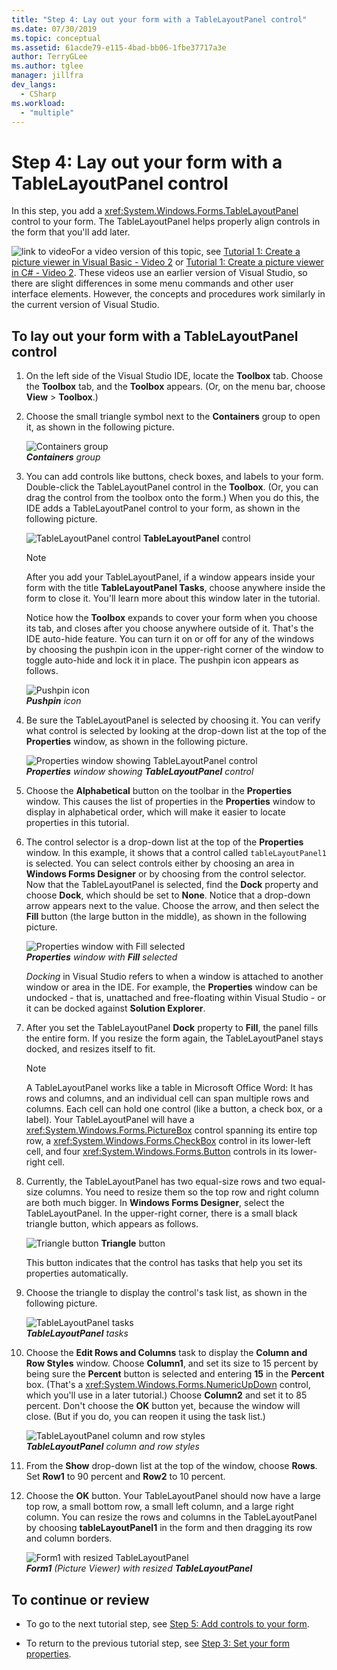 ```yaml
---
title: "Step 4: Lay out your form with a TableLayoutPanel control"
ms.date: 07/30/2019
ms.topic: conceptual
ms.assetid: 61acde79-e115-4bad-bb06-1fbe37717a3e
author: TerryGLee
ms.author: tglee
manager: jillfra
dev_langs:
  - CSharp
ms.workload:
  - "multiple"
---
```

# Step 4: Lay out your form with a TableLayoutPanel control

In this step, you add a <xref:System.Windows.Forms.TableLayoutPanel> control to your form. The TableLayoutPanel helps properly align controls in the form that you'll add later.

 ![link to video](../data-tools/media/playvideo.gif)For a video version of this topic, see [Tutorial 1: Create a picture viewer in Visual Basic - Video 2](http://go.microsoft.com/fwlink/?LinkId=205211) or [Tutorial 1: Create a picture viewer in C# - Video 2](http://go.microsoft.com/fwlink/?LinkId=205200). These videos use an earlier version of Visual Studio, so there are slight differences in some menu commands and other user interface elements. However, the concepts and procedures work similarly in the current version of Visual Studio.

## To lay out your form with a TableLayoutPanel control

1. On the left side of the Visual Studio IDE, locate the **Toolbox** tab. Choose the **Toolbox** tab, and the **Toolbox** appears. (Or, on the menu bar, choose **View** > **Toolbox**.)

2. Choose the small triangle symbol next to the **Containers** group to open it, as shown in the following picture.

     ![Containers group](../ide/media/express_toolbox.png)<br>
***Containers** group*

3. You can add controls like buttons, check boxes, and labels to your form. Double-click the TableLayoutPanel control in the **Toolbox**. (Or, you can drag the control from the toolbox onto the form.) When you do this, the IDE adds a TableLayoutPanel control to your form, as shown in the following picture.

     ![TableLayoutPanel control](../ide/media/express_formtablelayout.png)
**TableLayoutPanel** control

    > [!NOTE]
    > After you add your TableLayoutPanel, if a window appears inside your form with the title **TableLayoutPanel Tasks**, choose anywhere inside the form to close it. You'll learn more about this window later in the tutorial.

     Notice how the **Toolbox** expands to cover your form when you choose its tab, and closes after you choose anywhere outside of it. That's the IDE auto-hide feature. You can turn it on or off for any of the windows by choosing the pushpin icon in the upper-right corner of the window to toggle auto-hide and lock it in place. The pushpin icon appears as follows.

     ![Pushpin icon](../ide/media/express_pushpintoolbox.png)<br>
***Pushpin** icon*

4. Be sure the TableLayoutPanel is selected by choosing it. You can verify what control is selected by looking at the drop-down list at the top of the **Properties** window, as shown in the following picture.

     ![Properties window showing TableLayoutPanel control](../ide/media/express_controlspropwin.png)<br>
***Properties** window showing **TableLayoutPanel** control*

5. Choose the **Alphabetical** button on the toolbar in the **Properties** window. This causes the list of properties in the **Properties** window to display in alphabetical order, which will make it easier to locate properties in this tutorial.

6. The control selector is a drop-down list at the top of the **Properties** window. In this example, it shows that a control called `tableLayoutPanel1` is selected. You can select controls either by choosing an area in **Windows Forms Designer** or by choosing from the control selector. Now that the TableLayoutPanel is selected, find the **Dock** property and choose **Dock**, which should be set to **None**. Notice that a drop-down arrow appears next to the value. Choose the arrow, and then select the **Fill** button (the large button in the middle), as shown in the following picture.

     ![Properties window with Fill selected](../ide/media/express_docktable.png)<br>
***Properties** window with **Fill** selected*

     *Docking* in Visual Studio refers to when a window is attached to another window or area in the IDE. For example, the **Properties** window can be undocked - that is, unattached and free-floating within Visual Studio - or it can be docked against **Solution Explorer**.

7. After you set the TableLayoutPanel **Dock** property to **Fill**, the panel fills the entire form. If you resize the form again, the TableLayoutPanel stays docked, and resizes itself to fit.

    > [!NOTE]
    > A TableLayoutPanel works like a table in Microsoft Office Word: It has rows and columns, and an individual cell can span multiple rows and columns. Each cell can hold one control (like a button, a check box, or a label). Your TableLayoutPanel will have a <xref:System.Windows.Forms.PictureBox> control spanning its entire top row, a <xref:System.Windows.Forms.CheckBox> control in its lower-left cell, and four <xref:System.Windows.Forms.Button> controls in its lower-right cell.

8. Currently, the TableLayoutPanel has two equal-size rows and two equal-size columns. You need to resize them so the top row and right column are both much bigger. In **Windows Forms Designer**, select the TableLayoutPanel. In the upper-right corner, there is a small black triangle button, which appears as follows.

     ![Triangle button](../ide/media/express_iconblacktriangle.gif)
**Triangle** button

     This button indicates that the control has tasks that help you set its properties automatically.

9. Choose the triangle to display the control's task list, as shown in the following picture.

     ![TableLayoutPanel tasks](../ide/media/express_tablepanel.png)<br>
***TableLayoutPanel** tasks*

10. Choose the **Edit Rows and Columns** task to display the **Column and Row Styles** window. Choose **Column1**, and set its size to 15 percent by being sure the **Percent** button is selected and entering **15** in the **Percent** box. (That's a <xref:System.Windows.Forms.NumericUpDown> control, which you'll use in a later tutorial.) Choose **Column2** and set it to 85 percent. Don't choose the **OK** button yet, because the window will close. (But if you do, you can reopen it using the task list.)

     ![TableLayoutPanel column and row styles](../ide/media/vs_tablelayoutpanel_setup.png)<br>
***TableLayoutPanel** column and row styles*

11. From the **Show** drop-down list at the top of the window, choose **Rows**. Set **Row1** to 90 percent and **Row2** to 10 percent.

12. Choose the **OK** button. Your TableLayoutPanel should now have a large top row, a small bottom row, a small left column, and a large right column. You can resize the rows and columns in the TableLayoutPanel by choosing **tableLayoutPanel1** in the form and then dragging its row and column borders.

     ![Form1 with resized TableLayoutPanel](../ide/media/vs_formafterlayoutpanel.png)<br>
***Form1** (Picture Viewer) with resized **TableLayoutPanel***

## To continue or review

- To go to the next tutorial step, see [Step 5: Add controls to your form](../ide/step-5-add-controls-to-your-form.md).

- To return to the previous tutorial step, see [Step 3: Set your form properties](../ide/step-3-set-your-form-properties.md).
